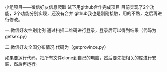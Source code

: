 小组项目——微信好友信息爬取
试下用github合作完成项目
目前实现了2个功能，2个功能分别实现，还没有合并
github我也是刚刚接触，用的不熟，之后再进行修改。

一.微信好友性别比例
  通过扫描二维码进行登录，登录后可以得到结果（代码为getsex.py）

二.微信好友全国分布情况
  代码为（getprovince.py）

如果要运行代码，把所有文件clone到自己的电脑，然后要先把相关的库进行安装，然后再运行。
